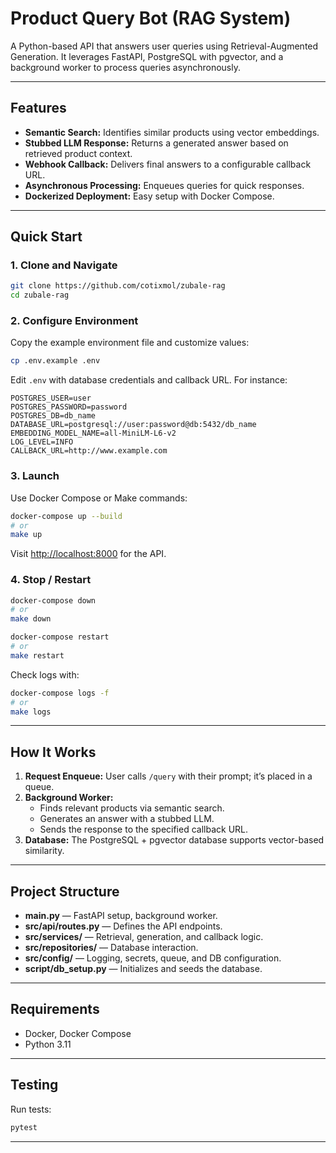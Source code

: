 # Product Query Bot (RAG System)

A Python-based API that answers user queries using Retrieval-Augmented Generation. It leverages FastAPI, PostgreSQL with pgvector, and a background worker to process queries asynchronously.

---

## Features

- **Semantic Search:** Identifies similar products using vector embeddings.
- **Stubbed LLM Response:** Returns a generated answer based on retrieved product context.
- **Webhook Callback:** Delivers final answers to a configurable callback URL.
- **Asynchronous Processing:** Enqueues queries for quick responses.
- **Dockerized Deployment:** Easy setup with Docker Compose.

---

## Quick Start

### 1. Clone and Navigate

```sh
git clone https://github.com/cotixmol/zubale-rag
cd zubale-rag
```

### 2. Configure Environment

Copy the example environment file and customize values:

```sh
cp .env.example .env
```

Edit `.env` with database credentials and callback URL. For instance:

```
POSTGRES_USER=user
POSTGRES_PASSWORD=password
POSTGRES_DB=db_name
DATABASE_URL=postgresql://user:password@db:5432/db_name
EMBEDDING_MODEL_NAME=all-MiniLM-L6-v2
LOG_LEVEL=INFO
CALLBACK_URL=http://www.example.com
```

### 3. Launch

Use Docker Compose or Make commands:

```sh
docker-compose up --build
# or
make up
```

Visit [http://localhost:8000](http://localhost:8000) for the API.

### 4. Stop / Restart

```sh
docker-compose down
# or
make down

docker-compose restart
# or
make restart
```

Check logs with:

```sh
docker-compose logs -f
# or
make logs
```

---

## How It Works

1. **Request Enqueue:** User calls `/query` with their prompt; it’s placed in a queue.  
2. **Background Worker:**  
   - Finds relevant products via semantic search.  
   - Generates an answer with a stubbed LLM.  
   - Sends the response to the specified callback URL.  
3. **Database:** The PostgreSQL + pgvector database supports vector-based similarity.

---

## Project Structure

- **main.py** — FastAPI setup, background worker.  
- **src/api/routes.py** — Defines the API endpoints.  
- **src/services/** — Retrieval, generation, and callback logic.  
- **src/repositories/** — Database interaction.  
- **src/config/** — Logging, secrets, queue, and DB configuration.  
- **script/db_setup.py** — Initializes and seeds the database.

---

## Requirements

- Docker, Docker Compose  
- Python 3.11

---

## Testing

Run tests:

```sh
pytest
```

---